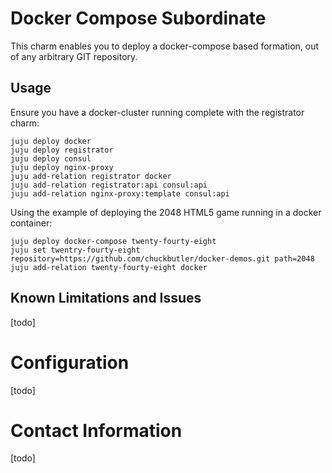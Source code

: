 # Docker Compose Subordinate

This charm enables you to deploy a docker-compose based formation, out of any
arbitrary GIT repository.

## Usage

Ensure you have a docker-cluster running complete with the registrator charm:

    juju deploy docker
    juju deploy registrator
    juju deploy consul
    juju deploy nginx-proxy
    juju add-relation registrator docker
    juju add-relation registrator:api consul:api
    juju add-relation nginx-proxy:template consul:api

Using the example of deploying the 2048 HTML5 game running in a docker container:

    juju deploy docker-compose twenty-fourty-eight
    juju set twentry-fourty-eight repository=https://github.com/chuckbutler/docker-demos.git path=2048
    juju add-relation twenty-fourty-eight docker

## Known Limitations and Issues

[todo]

# Configuration

[todo]

# Contact Information

[todo]

